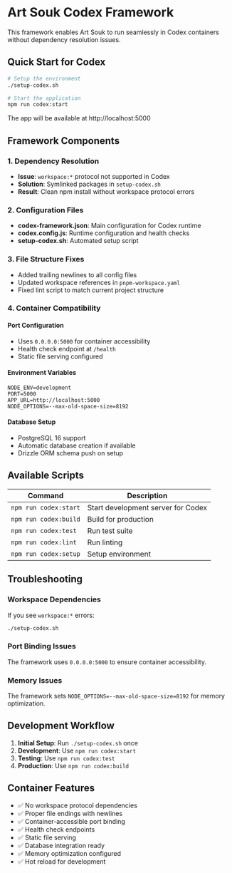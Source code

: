 
# Art Souk Codex Framework

This framework enables Art Souk to run seamlessly in Codex containers without dependency resolution issues.

## Quick Start for Codex

```bash
# Setup the environment
./setup-codex.sh

# Start the application  
npm run codex:start
```

The app will be available at http://localhost:5000

## Framework Components

### 1. Dependency Resolution
- **Issue**: `workspace:*` protocol not supported in Codex
- **Solution**: Symlinked packages in `setup-codex.sh`
- **Result**: Clean npm install without workspace protocol errors

### 2. Configuration Files
- **codex-framework.json**: Main configuration for Codex runtime
- **codex.config.js**: Runtime configuration and health checks  
- **setup-codex.sh**: Automated setup script

### 3. File Structure Fixes
- Added trailing newlines to all config files
- Updated workspace references in `pnpm-workspace.yaml`
- Fixed lint script to match current project structure

### 4. Container Compatibility

#### Port Configuration
- Uses `0.0.0.0:5000` for container accessibility
- Health check endpoint at `/health`
- Static file serving configured

#### Environment Variables
```env
NODE_ENV=development
PORT=5000
APP_URL=http://localhost:5000
NODE_OPTIONS=--max-old-space-size=8192
```

#### Database Setup
- PostgreSQL 16 support
- Automatic database creation if available
- Drizzle ORM schema push on setup

## Available Scripts

| Command | Description |
|---------|-------------|
| `npm run codex:start` | Start development server for Codex |
| `npm run codex:build` | Build for production |
| `npm run codex:test` | Run test suite |
| `npm run codex:lint` | Run linting |
| `npm run codex:setup` | Setup environment |

## Troubleshooting

### Workspace Dependencies
If you see `workspace:*` errors:
```bash
./setup-codex.sh
```

### Port Binding Issues
The framework uses `0.0.0.0:5000` to ensure container accessibility.

### Memory Issues  
The framework sets `NODE_OPTIONS=--max-old-space-size=8192` for memory optimization.

## Development Workflow

1. **Initial Setup**: Run `./setup-codex.sh` once
2. **Development**: Use `npm run codex:start`  
3. **Testing**: Use `npm run codex:test`
4. **Production**: Use `npm run codex:build`

## Container Features

- ✅ No workspace protocol dependencies
- ✅ Proper file endings with newlines  
- ✅ Container-accessible port binding
- ✅ Health check endpoints
- ✅ Static file serving
- ✅ Database integration ready
- ✅ Memory optimization configured
- ✅ Hot reload for development

